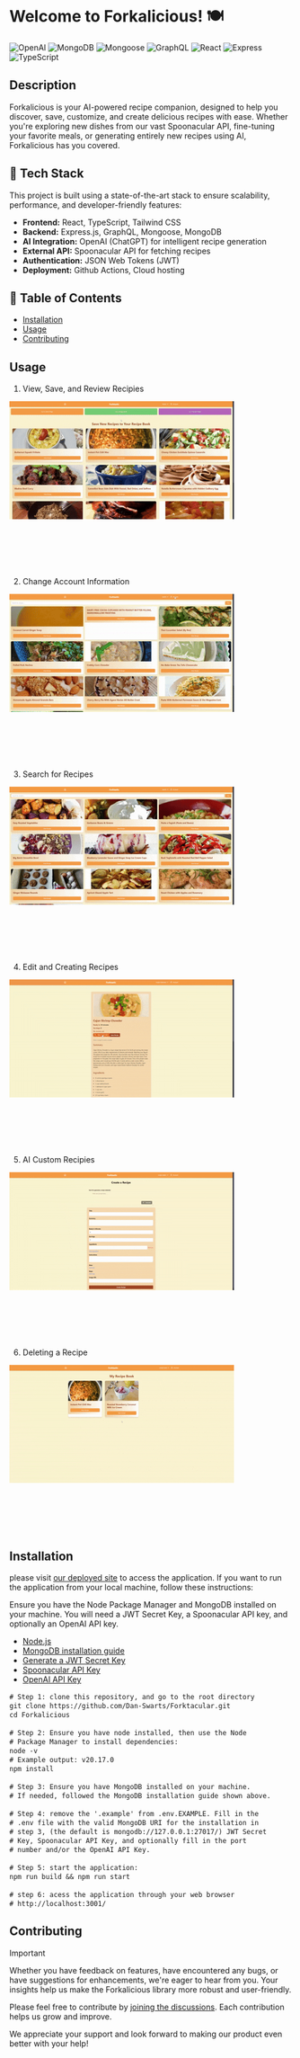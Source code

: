 <!-- prettier-ignore -->
# Welcome to Forkalicious! 🍽️

![OpenAI](https://img.shields.io/badge/ChatGPT-Integration-%2316A180?logo=openai) ![MongoDB](https://img.shields.io/badge/MongoDB-%23429E47?logo=mongoDB&logoColor=white) ![Mongoose](https://img.shields.io/badge/Mongoose-%23880000?logo=Mongoose&logoColor=white) ![GraphQL](https://img.shields.io/badge/GraphQL-%23F25CC0?logo=graphql) ![React](https://img.shields.io/badge/React-%2361DAFB?logo=react&logoColor=white) ![Express](https://img.shields.io/badge/Express-%23F0D951?logo=express&logoColor=black) ![TypeScript](https://img.shields.io/badge/TypeScript-%232D79C7?logo=typescript&logoColor=white)

## Description

Forkalicious is your AI-powered recipe companion, designed to help you discover, save, customize, and create delicious recipes with ease. Whether you're exploring new dishes from our vast Spoonacular API, fine-tuning your favorite meals, or generating entirely new recipes using AI, Forkalicious has you covered.

## 🚀 Tech Stack

This project is built using a state-of-the-art stack to ensure scalability, performance, and developer-friendly features:

- **Frontend:** React, TypeScript, Tailwind CSS
- **Backend:** Express.js, GraphQL, Mongoose, MongoDB
- **AI Integration:** OpenAI (ChatGPT) for intelligent recipe generation
- **External API:** Spoonacular API for fetching recipes
- **Authentication:** JSON Web Tokens (JWT)
- **Deployment:** Github Actions, Cloud hosting

## 📁 Table of Contents

- [Installation](#installation)
- [Usage](#usage)
- [Contributing](#contributing)

## Usage

1. View, Save, and Review Recipies

<img src="assets/RecipeView.gif"/>

<br/>
<br/>
<br/>
<br/>
<br/>
<br/>

2. Change Account Information

<img src="assets/AccountUpdate.gif"/>

<br/>
<br/>
<br/>
<br/>
<br/>
<br/>

3. Search for Recipes

<img src="assets/RecipeSearch.gif"/>

<br/>
<br/>
<br/>
<br/>
<br/>
<br/>

4. Edit and Creating Recipes

<img src="assets/RecipeEdit.gif"/>

<br/>
<br/>
<br/>
<br/>
<br/>
<br/>

5. AI Custom Recipies

<img src="assets/AIRecipe.gif"/>

<br/>
<br/>
<br/>
<br/>
<br/>
<br/>

6. Deleting a Recipe

<img src="assets/RecipeDelete.gif"/>

<br/>
<br/>
<br/>
<br/>
<br/>
<br/>

## Installation

please visit [our deployed site](https://forktastic.onrender.com/) to access the application. If you want to run the application from your local machine, follow these instructions:

Ensure you have the Node Package Manager and MongoDB installed on your machine. You will need a JWT Secret Key, a Spoonacular API key, and optionally an OpenAI API key.

- [Node.js](https://nodejs.org)
- [MongoDB installation guide](https://www.mongodb.com/docs/manual/installation/)
- [Generate a JWT Secret Key](https://pinetools.com/random-string-generator)
- [Spoonacular API Key](https://spoonacular.com/food-api/console#Dashboard)
- [OpenAI API Key](https://platform.openai.com/settings/organization/api-keys)

```shell
# Step 1: clone this repository, and go to the root directory
git clone https://github.com/Dan-Swarts/Forktacular.git
cd Forkalicious

# Step 2: Ensure you have node installed, then use the Node
# Package Manager to install dependencies:
node -v
# Example output: v20.17.0
npm install

# Step 3: Ensure you have MongoDB installed on your machine.
# If needed, followed the MongoDB installation guide shown above.

# Step 4: remove the '.example' from .env.EXAMPLE. Fill in the
# .env file with the valid MongoDB URI for the installation in
# step 3, (the default is mongodb://127.0.0.1:27017/) JWT Secret
# Key, Spoonacular API Key, and optionally fill in the port
# number and/or the OpenAI API Key.

# Step 5: start the application:
npm run build && npm run start

# step 6: acess the application through your web browser
# http://localhost:3001/
```

## Contributing

> [!IMPORTANT]
> Whether you have feedback on features, have encountered any bugs, or have suggestions for enhancements, we're eager to hear from you. Your insights help us make the Forkalicious library more robust and user-friendly.

Please feel free to contribute by [joining the discussions](https://github.com/Caryndcarter/Forkalicious/discussions). Each contribution helps us grow and improve.

We appreciate your support and look forward to making our product even better with your help!

